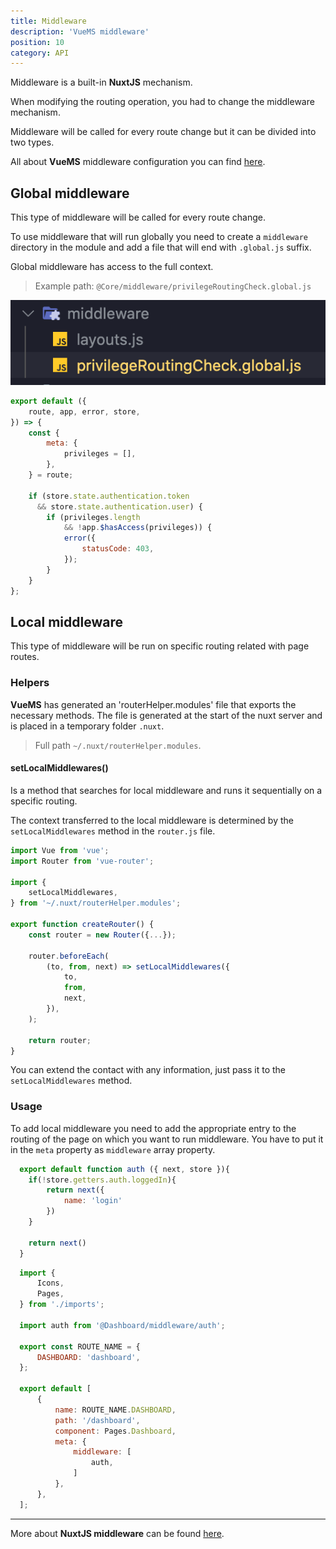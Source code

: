 ```yaml
---
title: Middleware
description: 'VueMS middleware'
position: 10
category: API
---
```


Middleware is a built-in **NuxtJS** mechanism.

When modifying the routing operation, you had to change the middleware mechanism.

Middleware will be called for every route change but it can be divided into two types.

<alert type="info">
  All about <b>VueMS</b> middleware configuration you can find <a href="/usage#add-middleware" >here</a>.
</alert>

## Global middleware
This type of middleware will be called for every route change.

To use middleware that will run globally you need to create a `middleware` directory in the module and add a file that will end with `.global.js` suffix.

Global middleware has access to the full context.

> Example path: `@Core/middleware/privilegeRoutingCheck.global.js`

<alert type="info" align="center">
      <img src="/examples/global-middleware.png" alt="Module router">
</alert>

```javascript [@Core/middleware/privilegeRoutingCheck.global.js]
export default ({
    route, app, error, store,
}) => {
    const {
        meta: {
            privileges = [],
        },
    } = route;

    if (store.state.authentication.token
      && store.state.authentication.user) {
        if (privileges.length
            && !app.$hasAccess(privileges)) {
            error({
                statusCode: 403,
            });
        }
    }
};
```


## Local middleware
This type of middleware will be run on specific routing related with page routes.

### Helpers

**VueMS** has generated an 'routerHelper.modules' file that exports the necessary methods.
The file is generated at the start of the nuxt server and is placed in a temporary folder `.nuxt`.

> Full path `~/.nuxt/routerHelper.modules`.

#### setLocalMiddlewares()
Is a method that searches for local middleware and runs it sequentially on a specific routing.

The context transferred to the local middleware is determined by the `setLocalMiddlewares` method in the `router.js` file.

```javascript [router.js]
import Vue from 'vue';
import Router from 'vue-router';

import {
    setLocalMiddlewares,
} from '~/.nuxt/routerHelper.modules';

export function createRouter() {
    const router = new Router({...});

    router.beforeEach(
        (to, from, next) => setLocalMiddlewares({
            to,
            from,
            next,
        }),
    );

    return router;
}
```
<alert type="success">
  You can extend the contact with any information, just pass it to the <code>setLocalMiddlewares</code> method.
</alert>

### Usage

To add local middleware you need to add the appropriate entry to the routing of the page on which you want to run middleware.
You have to put it in the `meta` property as `middleware` array property.

<code-group>
  <code-block label="Definition" active>

  ```javascript [@Dashboard/middleware/auth.js]
    export default function auth ({ next, store }){
      if(!store.getters.auth.loggedIn){
          return next({
              name: 'login'
          })
      }

      return next()
    }
  ```

  </code-block>
  <code-block label="Use">

  ```javascript [@Dashboard/config/routes.js]
    import {
        Icons,
        Pages,
    } from './imports';

    import auth from '@Dashboard/middleware/auth';

    export const ROUTE_NAME = {
        DASHBOARD: 'dashboard',
    };

    export default [
        {
            name: ROUTE_NAME.DASHBOARD,
            path: '/dashboard',
            component: Pages.Dashboard,
            meta: {
                middleware: [
                    auth,
                ]
            },
        },
    ];
  ```

  </code-block>
</code-group>


---

<alert type="info">
  More about <b>NuxtJS middleware</b> can be found <a href="https://nuxtjs.org/docs/2.x/directory-structure/middleware" target="_blank" >here</a>.
</alert>
